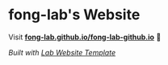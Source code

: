 
# fong-lab's Website

Visit **[fong-lab.github.io/fong-lab-github.io](https://fong-lab.github.io/fong-lab-github.io)** 🚀

_Built with [Lab Website Template](https://greene-lab.gitbook.io/lab-website-template-docs)_

